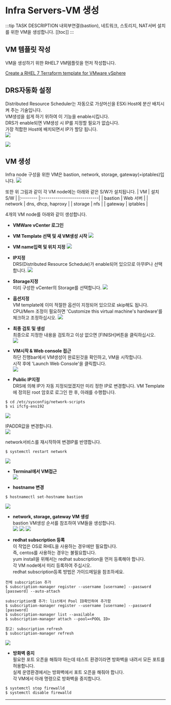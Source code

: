 # Infra Servers-VM 생성
:::tip TASK DESCRIPTION
내외부연결(bastion), 네트워크, 스토리지, NAT서버 설치를 위한 VM을 생성합니다.
[[toc]] 
:::

## VM 템플릿 작성
VM을 생성하기 위한 RHEL7 VM템플릿을 먼저 작성합니다.    

[Create a RHEL 7 Terraform template for VMware vSphere](https://blog.inkubate.io/create-a-rhel-7-terraform-template-for-vmware-vsphere/)

## DRS자동화 설정
Distributed Resource Scheduler는 자동으로 가상머신을 ESXi Host에 분산 배치시켜 주는 기술입니다.   
VM생성을 쉽게 하기 위하여 이 기능을 enable시킵니다.   
DRS가 enable되면 VM생성 시 IP를 지정할 필요가 없습니다.   
가장 적합한 Host에 배치되면서 IP가 할당 됩니다.     
![](./img/infra01-DRS01.png)

![](./img/infra01-DRS02.png)

## VM 생성
Infra node 구성을 위한 VM은 bastion, network, storage, gateway(=iptables)입니다. 
![](./img/infra01-architecture.png)

또한 위 그림과 같이 각 VM node에는 아래와 같은 S/W가 설치됩니다.
| VM       | 설치 S/W                     |
|:-------- |:----------------------------|
| bastion  | Web 서버 |
| network  | dns, dhcp, haproxy |
| storage  | nfs |
| gateway  | iptables |

4개의 VM node를 아래와 같이 생성합니다.   
- **VMWare vCenter 로그인**

- **VM Template 선택 및 새 VM생성 시작**
![](./img/infra01-01.png)

- **VM name입력 및 위치 지정**
![](./img/infra01-02.png)

- **IP지정**  
DRS(Distributed Resource Schedule)가 enable되어 있으므로 아무IP나 선택합니다. 
![](./img/infra01-03.png)

- **Storage지정**  
미리 구성한 vCenter의 Storage를 선택합니다.
![](./img/infra01-04.png) 

- **옵션지정**  
VM template에 이미 적절한 옵션이 지정되어 있으므로 skip해도 됩니다.  
CPU/Mem 조정이 필요하면 'Customize this virtual machine's hardware'를 체크하고 조정하십시오. 
![](./img/infra01-05.png)

- **최종 검토 및 생성**  
최종으로 지정한 내용을 검토하고 이상 없으면 [FINISH]버튼을 클릭하십시오.  
![](./img/infra01-06.png)

- **VM시작 & Web console 접근**  
하단 진행bar에서 VM생성이 완료된것을 확인하고, VM을 시작합니다.  
시작 후에 'Launch Web Console'을 클릭합니다.  
![](./img/infra01-07.png)

- **Public IP지정**  
DRS에 의해 IP가 자동 지정되었겠지만 미리 정한 IP로 변경합니다. 
VM Template에 정의된 root 암호로 로그인 한 후, 아래를 수행합니다.   
```
$ cd /etc/sysconfig/network-scripts
$ vi ifcfg-ens192
```

![](./img/infra01-08.png)

IPADDR값을 변경합니다.  
![](./img/infra01-09.png)

network서비스를 재시작하여 변경IP를 반영합니다.  
```
$ systemctl restart network
```
![](./img/infra01-10.png)

- **Terminal에서 VM접근**  
![](./img/infra01-11.png)

- **hostname 변경**  
```
$ hostnamectl set-hostname bastion
```
![](./img/infra01-12.png) 

- **network, storage, gateway VM 생성**  
bastion VM생성 순서를 참조하여 VM들을 생성합니다.   
![](./img/infra01-13.png) 
![](./img/infra01-14.png) 
![](./img/infra01-15.png) 

- **redhat subscription 등록**  
이 작업은 OS로 RHEL을 사용하는 경우에만 필요합니다.  
즉, centos를 사용하는 경우는 불필요합니다.  
yum install을 위해서는 redhat subscription을 먼저 등록해야 합니다.  
각 VM node에서 미리 등록하여 주십시오.  
redhat subscription등록 방법은 가이드메일을 참조하세요.  
```
전체 subscription 추가  
$ subscription-manager register --username [username] --password [password] --auto-attach

subscription별 추가: list에서 Pool ID확인하여 추가함    
$ subscription-manager register --username [username] --password [password]
$ subscription-manager list --available
$ subscription-manager attach --pool=<POOL ID>

참고: subscription refresh  
$ subscription-manager refresh
```
![](./img/infra01-16.png)


- **방화벽 중지**  
필요한 포트 오픈을 해줘야 하는데 테스트 환경이라면 방화벽을 내려서 모든 포트를 허용합니다.  
실제 운영환경에서는 방화벽에서 포트 오픈을 해줘야 합니다.  
각 VM에서 아래 명령으로 방화벽을 중지합니다.  

```
$ systemctl stop firewalld
$ systemctl disable firewalld 
```

---
<disqus/>
